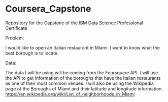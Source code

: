 # Coursera_Capstone
Repository for the Capstone of the IBM Data Science Professional Certificate

Problem:

I would like to open an Italian restaurant in Miami. I want to know what the best borough is to locate.

Data:

The data I will be using will be coming from the Foursquare API. I will use the API to get information of the boroughs that have the Italian restaurants as one of their most common venues. I will also be using the Wikipedia page of the Boroughs of Miami and their latitude and longitude information.
https://en.wikipedia.org/wiki/List_of_neighborhoods_in_Miami 
